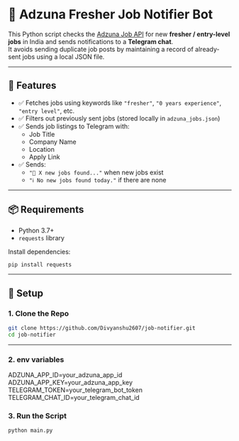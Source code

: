 # 🧠 Adzuna Fresher Job Notifier Bot

This Python script checks the [Adzuna Job API](https://developer.adzuna.com/overview) for new **fresher / entry-level jobs** in India and sends notifications to a **Telegram chat**.  
It avoids sending duplicate job posts by maintaining a record of already-sent jobs using a local JSON file.

---

## 🚀 Features

- ✅ Fetches jobs using keywords like `"fresher"`, `"0 years experience"`, `"entry level"`, etc.
- ✅ Filters out previously sent jobs (stored locally in `adzuna_jobs.json`)
- ✅ Sends job listings to Telegram with:
  - Job Title
  - Company Name
  - Location
  - Apply Link
- ✅ Sends:
  - `"🔔 X new jobs found..."` when new jobs exist
  - `"ℹ️ No new jobs found today."` if there are none

---

## 📦 Requirements

- Python 3.7+
- `requests` library

Install dependencies:

```bash
pip install requests
```
---
## 🔧 Setup

### 1. Clone the Repo

```bash
git clone https://github.com/Divyanshu2607/job-notifier.git
cd job-notifier
```
---
### 2. env variables
ADZUNA_APP_ID=your_adzuna_app_id
ADZUNA_APP_KEY=your_adzuna_app_key
TELEGRAM_TOKEN=your_telegram_bot_token
TELEGRAM_CHAT_ID=your_telegram_chat_id

### 3. Run the Script
```bash
python main.py
```
